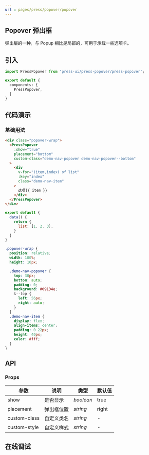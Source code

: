 ```yaml
---
url : pages/press/popover/popover
---
```


## Popover 弹出框

弹出层的一种，与 Popup 相比是局部的，可用于承载一些选项卡。

## 引入

```ts
import PressPopover from 'press-ui/press-popover/press-popover';

export default {
  components: {
    PressPopover,
  }
}
```

## 代码演示

### 基础用法

```html
<div class="popover-wrap">
  <PressPopover
    :show="true"
    placement="bottom"
    custom-class="demo-nav-popover demo-nav-popover--bottom"
  >
    <div
      v-for="(item,index) of list"
      :key="index"
      class="demo-nav-item"
    >
      选项{{ item }}
    </div>
  </PressPopover>
</div>
```

```js
export default {
  data() {
    return {
      list: [1, 2, 3],
    }
  }
}
```

```scss
.popover-wrap {
  position: relative;
  width: 100%;
  height: 10px;

  .demo-nav-popover {
    top: 30px;
    bottom: auto;
    padding: 0;
    background: #09134e;
    &--top {
      left: 56px;
      right: auto;
    }
  }
  .demo-nav-item {
    display: flex;
    align-items: center;
    padding: 0 22px;
    height: 40px;
    color: #fff;
  }
}
```

## API

### Props

| 参数         | 说明       | 类型      | 默认值 |
| ------------ | ---------- | --------- | ------ |
| show         | 是否显示   | _boolean_ | true   |
| placement    | 弹出框位置 | _string_  | right  |
| custom-class | 自定义类名 | _string_  | -      |
| custom-style | 自定义样式 | _string_  | -      |

## 在线调试

<debug-online />
